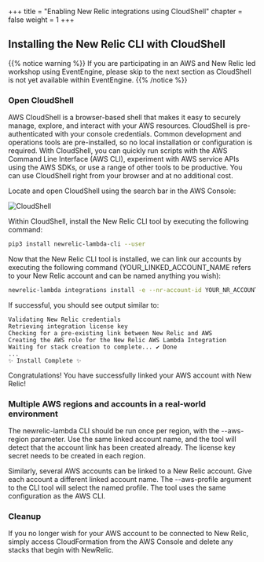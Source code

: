 +++
title = "Enabling New Relic integrations using CloudShell"
chapter = false
weight = 1
+++


## Installing the New Relic CLI with CloudShell

{{% notice warning %}}
If you are participating in an AWS and New Relic led workshop using EventEngine, please skip to the next section as CloudShell is not yet available within EventEngine.
{{% /notice %}}

### Open CloudShell

AWS CloudShell is a browser-based shell that makes it easy to securely manage, explore, and interact with your AWS resources. CloudShell is pre-authenticated with your console credentials. Common development and operations tools are pre-installed, so no local installation or configuration is required. With CloudShell, you can quickly run scripts with the AWS Command Line Interface (AWS CLI), experiment with AWS service APIs using the AWS SDKs, or use a range of other tools to be productive. You can use CloudShell right from your browser and at no additional cost.

Locate and open CloudShell using the search bar in the AWS Console:

![CloudShell](/images/enable_monitoring/open-cloudshell.png)

Within CloudShell, install the New Relic CLI tool by executing the following command:

```bash
pip3 install newrelic-lambda-cli --user
```

Now that the New Relic CLI tool is installed, we can link our accounts by executing the following command (YOUR_LINKED_ACCOUNT_NAME refers to your New Relic account and can be named anything you wish):

```bash
newrelic-lambda integrations install -e --nr-account-id YOUR_NR_ACCOUNT_ID --linked-account-name YOUR_LINKED_ACCOUNT_NAME --nr-api-key YOUR_NEW_RELIC_USER_KEY
```

If successful, you should see output similar to:

```
Validating New Relic credentials
Retrieving integration license key
Checking for a pre-existing link between New Relic and AWS
Creating the AWS role for the New Relic AWS Lambda Integration
Waiting for stack creation to complete... ✔ Done
...
✨ Install Complete ✨
```

Congratulations!  You have successfully linked your AWS account with New Relic!  

### Multiple AWS regions and accounts in a real-world environment

The newrelic-lambda CLI should be run once per region, with the --aws-region parameter. Use the same linked account name, and the tool will detect that the account link has been created already. The license key secret needs to be created in each region.

Similarly, several AWS accounts can be linked to a New Relic account. Give each account a different linked account name. The --aws-profile argument to the CLI tool will select the named profile. The tool uses the same configuration as the AWS CLI.

### Cleanup

If you no longer wish for your AWS account to be connected to New Relic, simply access CloudFormation from the AWS Console and delete any stacks that begin with NewRelic.
